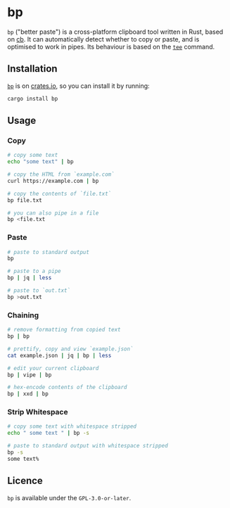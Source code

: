 # bp

`bp` ("better paste") is a cross-platform clipboard tool written in Rust, based on
[cb](https://gist.github.com/RichardBronosky/56d8f614fab2bacdd8b048fb58d0c0c7).
It can automatically detect whether to copy or paste, and is
optimised to work in pipes. Its behaviour is based on the
[`tee`](https://man7.org/linux/man-pages/man1/tee.1.html)
command.

## Installation

[`bp`](https://crates.io/crates/bp) is on
[crates.io](https://crates.io/crates/bp), so you can install
it by running:

```bash
cargo install bp
```

## Usage

### Copy

```bash
# copy some text
echo "some text" | bp

# copy the HTML from `example.com`
curl https://example.com | bp

# copy the contents of `file.txt`
bp file.txt

# you can also pipe in a file
bp <file.txt
```

### Paste

```bash
# paste to standard output
bp

# paste to a pipe
bp | jq | less

# paste to `out.txt`
bp >out.txt
```

### Chaining

```bash
# remove formatting from copied text
bp | bp

# prettify, copy and view `example.json`
cat example.json | jq | bp | less

# edit your current clipboard
bp | vipe | bp

# hex-encode contents of the clipboard
bp | xxd | bp
```

### Strip Whitespace

```bash
# copy some text with whitespace stripped
echo " some text " | bp -s

# paste to standard output with whitespace stripped
bp -s
some text%
```

## Licence

`bp` is available under the `GPL-3.0-or-later`.
